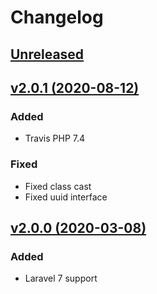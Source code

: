 # Changelog

## [Unreleased](https://github.com/jn-jairo/laravel-eloquent-cast/compare/v2.0.1...2.x)

## [v2.0.1 (2020-08-12)](https://github.com/jn-jairo/laravel-eloquent-cast/compare/v2.0.0...v2.0.1)

### Added
- Travis PHP 7.4

### Fixed
- Fixed class cast
- Fixed uuid interface

## [v2.0.0 (2020-03-08)](https://github.com/jn-jairo/laravel-eloquent-cast/compare/v1.0.0...v2.0.0)

### Added
- Laravel 7 support

